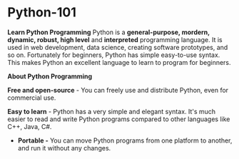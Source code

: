 # Python-101
**Learn Python Programming**
Python is a **general-purpose, mordern, dynamic, robust, high level** and **interpreted** programming language. It is used in web development, data science, creating software prototypes, and so on. Fortunately for beginners, Python has simple easy-to-use syntax. This makes Python an excellent language to learn to program for beginners.

**About Python Programming**

**Free and open-source** - You can freely use and distribute Python, even for commercial use.

**Easy to learn** - Python has a very simple and elegant syntax. It's much easier to read and write Python programs compared to other languages like C++, Java, C#.

* **Portable -** You can move Python programs from one platform to another, and run it without any changes.